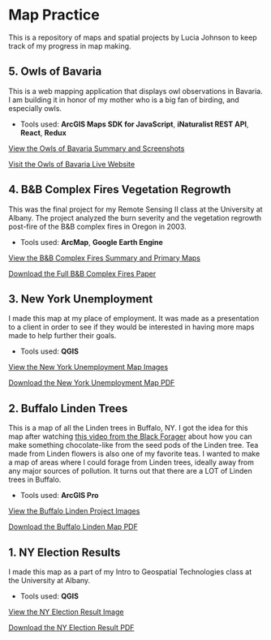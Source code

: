 # Map Practice

This is a repository of maps and spatial projects by Lucia Johnson to keep track of my progress in map making.

## 5. Owls of Bavaria

This is a web mapping application that displays owl observations in Bavaria. I am building it in honor of my mother who is a big fan of birding, and especially owls.

* Tools used: **ArcGIS Maps SDK for JavaScript**, **iNaturalist REST API**, **React**, **Redux**

[View the Owls of Bavaria Summary and Screenshots](OwlsBavaria.md)

[Visit the Owls of Bavaria Live Website](https://owls-of-bavaria.pages.dev/)

## 4. B&B Complex Fires Vegetation Regrowth

This was the final project for my Remote Sensing II class at the University at Albany. The project analyzed the burn severity and the vegetation regrowth post-fire of the B&B complex fires in Oregon in 2003.

* Tools used: **ArcMap**, **Google Earth Engine**

[View the B&B Complex Fires Summary and Primary Maps](BBComplexFires.md)

[Download the Full B&B Complex Fires Paper](maps/B%26B_Complex_Fires.pdf)

## 3. New York Unemployment

I made this map at my place of employment. It was made as a presentation to a client in order to see if they would be interested in having more maps made to help further their goals.

* Tools used: **QGIS**

[View the New York Unemployment Map Images](NYUnemployment.md)

[Download the New York Unemployment Map PDF](maps/NewYorkEmployment.pdf)

## 2. Buffalo Linden Trees

This is a map of all the Linden trees in Buffalo, NY. I got the idea for this map after watching [this video from the Black Forager](https://fb.watch/fexb8qlX45/) about how you can make something chocolate-like from the seed pods of the Linden tree. Tea made from Linden flowers is also one of my favorite teas. I wanted to make a map of areas where I could forage from Linden trees, ideally away from any major sources of pollution. It turns out that there are a LOT of Linden trees in Buffalo.

* Tools used: **ArcGIS Pro**

[View the Buffalo Linden Project Images](BuffaloLinden.md)

[Download the Buffalo Linden Map PDF](maps/BuffaloLindenTrees.pdf)

## 1. NY Election Results

I made this map as a part of my Intro to Geospatial Technologies class at the University at Albany.

* Tools used: **QGIS**

[View the NY Election Result Image](NYElectionResults.md)

[Download the NY Election Result PDF](maps/NYElectionResults.pdf)